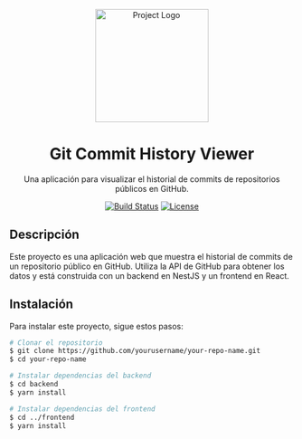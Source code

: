 <p align="center">
  <img src="https://your-logo-url.com/logo.png" width="200" alt="Project Logo" />
</p>

<h1 align="center">Git Commit History Viewer</h1>

<p align="center">
  Una aplicación para visualizar el historial de commits de repositorios públicos en GitHub.
</p>

<p align="center">
  <!-- Badges -->
  <a href="https://github.com/yourusername/your-repo-name/actions"><img src="https://github.com/yourusername/your-repo-name/workflows/CI/badge.svg" alt="Build Status" /></a>
  <a href="https://your-license-url.com"><img src="https://img.shields.io/badge/license-MIT-blue.svg" alt="License" /></a>
  <!-- More badges as needed -->
</p>

## Descripción

Este proyecto es una aplicación web que muestra el historial de commits de un repositorio público en GitHub. Utiliza la API de GitHub para obtener los datos y está construida con un backend en NestJS y un frontend en React.

## Instalación

Para instalar este proyecto, sigue estos pasos:

```bash
# Clonar el repositorio
$ git clone https://github.com/yourusername/your-repo-name.git
$ cd your-repo-name

# Instalar dependencias del backend
$ cd backend
$ yarn install

# Instalar dependencias del frontend
$ cd ../frontend
$ yarn install
